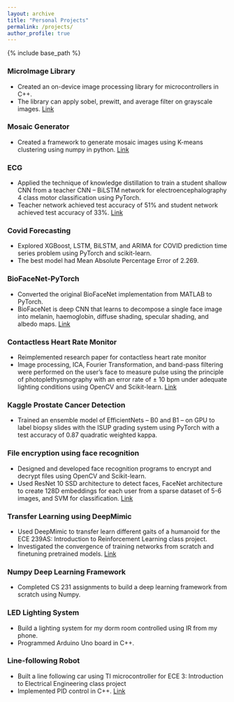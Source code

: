 ```yaml
---
layout: archive
title: "Personal Projects"
permalink: /projects/
author_profile: true
---
```


{% include base_path %}

### MicroImage Library

* Created an on-device image processing library for microcontrollers in C++.
* The library can apply sobel, prewitt, and average filter on grayscale images. [Link](https://github.com/agrawalparth10/micro-image-processing)


### Mosaic Generator

* Created a framework to generate mosaic images using K-means clustering using numpy in python. [Link](https://github.com/agrawalparth10/mosaic_images)

  
### ECG

* Applied the technique of knowledge distillation to train a student shallow CNN from a teacher CNN – BiLSTM network for electroencephalography 4 class motor classification using PyTorch.
* Teacher network achieved test accuracy of 51% and student network achieved test accuracy of 33%. [Link](https://colab.research.google.com/drive/1G1uq__BA4Vumhl7F0nL0UXjjxYrdn7o_?usp=sharing)

### Covid Forecasting

* Explored XGBoost, LSTM, BiLSTM, and ARIMA for COVID prediction time series problem using PyTorch and scikit-learn. 
* The best model had Mean Absolute Percentage Error of 2.269.
  
### BioFaceNet-PyTorch

* Converted the original BioFaceNet implementation from MATLAB to PyTorch.
* BioFaceNet is deep CNN that learns to decompose a single face image into melanin, haemoglobin, diffuse shading, specular shading, and albedo maps. [Link](https://github.com/agrawalparth10/BioFaceNet-PyTorch)

### Contactless Heart Rate Monitor 

* Reimplemented research paper for contactless heart rate monitor 
* Image processing, ICA, Fourier Transformation, and band-pass filtering were performed on the user’s face to measure pulse using the principle of photoplethysmography with an error rate of ± 10 bpm under adequate lighting conditions using OpenCV and Scikit-learn. [Link](https://github.com/agrawalparth10/Heart-Rate-Monitor)

### Kaggle Prostate Cancer Detection 

* Trained an ensemble model of EfficientNets – B0 and B1 – on GPU to label biopsy slides with the ISUP grading system using PyTorch with a test accuracy of 0.87 quadratic weighted kappa.

### File encryption using face recognition

* Designed and developed face recognition programs to encrypt and decrypt files using OpenCV and Scikit-learn. 
* Used ResNet 10 SSD architecture to detect faces, FaceNet architecture to create 128D embeddings for each user from a sparse dataset of 5-6 images, and SVM for classification. [Link](https://github.com/agrawalparth10/Face-is-the-Key)

### Transfer Learning using DeepMimic

* Used DeepMimic to transfer learn different gaits of a humanoid for the ECE 239AS: Introduction to Reinforcement Learning class project. 
* Investigated the convergence of training networks from scratch and finetuning pretrained models. [Link](https://agrawalparth10.github.io/files/RL_Presentation_Poster.pdf)
  
### Numpy Deep Learning Framework

* Completed CS 231 assignments to build a deep learning framework from scratch using Numpy.
  
### LED Lighting System

* Build a lighting system for my dorm room controlled using IR from my phone.
* Programmed Arduino Uno board in C++.

### Line-following Robot
* Built a line following car using TI microcontroller for ECE 3: Introduction to Electrical Engineering class project
* Implemented PID control in C++. [Link](https://youtu.be/Ul8CYeJgUpY)


